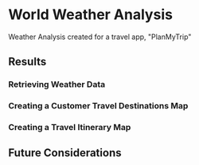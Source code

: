 # World Weather Analysis

Weather Analysis created for a travel app, "PlanMyTrip"
## Results

### Retrieving Weather Data

### Creating a Customer Travel Destinations Map

### Creating a Travel Itinerary Map

## Future Considerations
